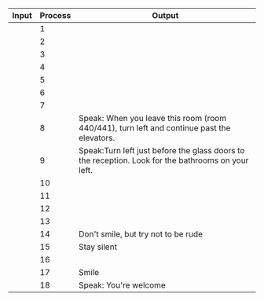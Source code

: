 |Input              |Process                                 |Output                                               |
|-------------------|----------------------------------------|-----------------------------------------------------|
|                   |1                                       |                                          |
|                   |2                                       |                                          |
|                   |3                                       |                                          |
|                   |4                                       |                                          |
|                   |5                                       |                                          |
|                   |6                                       |                                          |
|                   |7                                       |                                          |
|                   |8                                       | Speak: When you leave this room (room 440/441), turn left and continue past the elevators.                                         |
|                   |9                                       | Speak:Turn left just before the glass doors to the reception. Look for the bathrooms on your left.                                         |
|                   |10                                      |                                         |
|                   |11                                      |                                          |
|                   |12                                      |                                          |
|                   |13                                      |                                          |
|                   |14                                      | Don't smile, but try not to be rude                                         |
|                   |15                                      | Stay silent                                         |
|                   |16                                      |                                          |
|                   |17                                      | Smile                                         |
|                   |18                                      | Speak: You're welcome                                         |
